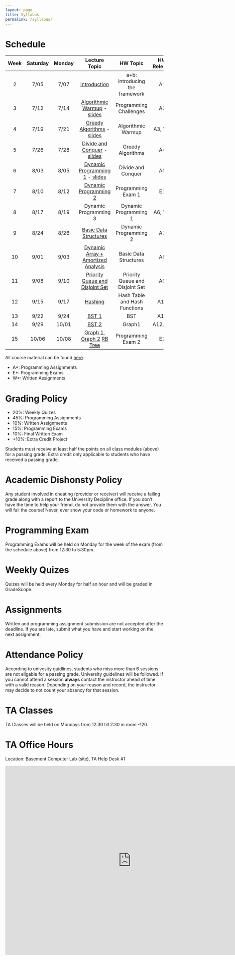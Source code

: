 ```yaml
---
layout: page
title: Syllabus
permalink: /syllabus/
---
```


# Schedule

|Week|Saturday|Monday |    Lecture Topic                  | HW Topic                       |HW Release|   TA1    |    TA2     |Occasion|
|:--:|:------:|:-----:|:---------------------------------:|:------------------------------:|:------:|:----------:|:----------:|--------|
| 2  |  7/05  |  7/07 | [Introduction](https://drive.iust.ac.ir/index.php/s/cAmt9OxowvKMgX0/download?path=%2FCoursera%2F1-AlgorithmToolBox%2FVideos&files=01-Programming_Challenges.zip)                      | a+b: introducing the framework | A1     |  Mirzajani | Hashemi | |
| 3  |  7/12  |  7/14 | [Algorithmic Warmup](https://drive.iust.ac.ir/index.php/s/cAmt9OxowvKMgX0/download?path=%2FCoursera%2F1-AlgorithmToolBox%2FVideos&files=02-Algorithmic_Warmup.zip) - [slides](https://drive.iust.ac.ir/index.php/s/cAmt9OxowvKMgX0/download?path=%2FCoursera%2F1-AlgorithmToolBox%2FSlides&files=week2_algorithmic_warmup.zip)               | Programming  Challenges        | A2     |  Sheikhi   | Nobakhtian | |
| 4  |  7/19  |  7/21 | [Greedy Algorithms](https://drive.iust.ac.ir/index.php/s/cAmt9OxowvKMgX0/download?path=%2FCoursera%2F1-AlgorithmToolBox%2FVideos&files=03-Greedy_Algorithms.zip) - [slides](https://drive.iust.ac.ir/index.php/s/cAmt9OxowvKMgX0/download?path=%2FCoursera%2F1-AlgorithmToolBox%2FSlides&files=week3_greedy_algorithms.zip)                | Algorithmic Warmup             | A3, W1 |  Hosseini  | Namazi| |
| 5  |  7/26  |  7/28 | [Divide and Conquer](https://drive.iust.ac.ir/index.php/s/cAmt9OxowvKMgX0/download?path=%2FCoursera%2F1-AlgorithmToolBox%2FVideos&files=04-Divide-and-Conquer.zip) - [slides](https://drive.iust.ac.ir/index.php/s/cAmt9OxowvKMgX0/download?path=%2FCoursera%2F1-AlgorithmToolBox%2FSlides&files=week4_divide_and_conquer.zip)               | Greedy Algorithms              | A4     |  Zeynolabedin | Rostamkhani | Saturaday Off|
| 6  |  8/03  |  8/05 | [Dynamic Programming 1](https://drive.iust.ac.ir/index.php/s/cAmt9OxowvKMgX0/download?path=%2FCoursera%2F1-AlgorithmToolBox%2FVideos&files=05-Dynamic_Programming_1.zip) - [slides](https://drive.iust.ac.ir/index.php/s/cAmt9OxowvKMgX0/download?path=%2FCoursera%2F1-AlgorithmToolBox%2FSlides&files=week5_and_6_dynamic_programming.zip)           | Divide and Conquer             | A5     | Lotfollahi | Nazarzadeh | |
| 7  |  8/10  |  8/12 | [Dynamic Programming 2](https://drive.iust.ac.ir/index.php/s/cAmt9OxowvKMgX0/download?path=%2FCoursera%2F1-AlgorithmToolBox%2FVideos&files=06-Dynamic_Programming_2.zip)             | Programming Exam 1             | E1     |  Mirzajani | Hashemi   | |
| 8  |  8/17  |  8/19 | Dynamic Programming 3             | Dynamic Programming 1          | A6, W2 |  Sheikhi   | Nobakhtian  | |
| 9  |  8/24  |  8/26 | [Basic Data Structures](https://drive.iust.ac.ir/index.php/s/cAmt9OxowvKMgX0/download?path=%2FCoursera%2F2-DataStructures%2FVideos&files=01-1._BASIC_DATA_STRUCTURES.zip)             | Dynamic Programming 2          | A7     |  Hosseini | Namazi     | |
| 10 |  9/01  |  9/03 | [Dynamic Array + Amortized Analysis](https://drive.iust.ac.ir/index.php/s/cAmt9OxowvKMgX0/download?path=%2FCoursera%2F2-DataStructures%2FVideos&files=02-2._DYNAMIC_ARRAYS_AND_AMORTIZED_ANALYSIS.zip)| Basic Data Structures          | A8     |  Zeynolabedin | Rostamkhani     | |
| 11 |  9/08  |  9/10 | [Priority Queue and Disjoint Set](https://drive.iust.ac.ir/index.php/s/cAmt9OxowvKMgX0/download?path=%2FCoursera%2F2-DataStructures%2FVideos&files=03-3.__PRIORITY_QUEUES_AND_DISJOINT_SETS.zip)   | Priority Queue and Disjoint Set| A9     | Lotfollahi | Nazarzadeh  | |
| 12 |  9/15  |  9/17 | [Hashing](https://drive.iust.ac.ir/index.php/s/cAmt9OxowvKMgX0/download?path=%2FCoursera%2F2-DataStructures%2FVideos&files=04-4._HASHING.zip)                           | Hash Table and Hash Functions  | A10    |  Mirzajani | Hashemi  | |
| 13 |  9/22  |  9/24 | [BST 1](https://drive.iust.ac.ir/index.php/s/cAmt9OxowvKMgX0/download?path=%2FCoursera%2F2-DataStructures%2FVideos&files=05-5._BINARY_SEARCH_TREES.zip)                    | BST                            | A11    |  Sheikhi   | Nobakhtian    | |
| 14 |  9/29  | 10/01 | [BST 2](https://drive.iust.ac.ir/index.php/s/cAmt9OxowvKMgX0/download?path=%2FCoursera%2F2-DataStructures%2FVideos&files=06-6._BINARY_SEARCH_TREES_2.zip)                     | Graph1                         | A12,W3 |  Hosseini | Namazi | |
| 15 | 10/06  | 10/08 | [Graph 1](https://drive.iust.ac.ir/index.php/s/cAmt9OxowvKMgX0/download?path=%2FCoursera%2F3-GraphAlgorithms%2FVideos&files=01-1._DECOMPOSITION_OF_GRAPHS_1.rar), [Graph 2](https://drive.iust.ac.ir/index.php/s/cAmt9OxowvKMgX0/download?path=%2FCoursera%2F3-GraphAlgorithms%2FVideos&files=02-2._DECOMPOSITION_OF_GRAPHS_2.rar) [RB Tree](https://drive.iust.ac.ir/index.php/s/cAmt9OxowvKMgX0/download?path=%2FCoursera&files=RedBlack-Tree-Princeton.zip)| Programming Exam 2             | E2     |  Zeynolabedin | Rostamkhani    | |

All course material can be found [here](https://drive.iust.ac.ir/index.php/apps/files/?dir=/DS99/Coursera&fileid=1878442).

  * A*: Programming Assignments
  * E*: Programming Exams
  * W*: Written Assignments

# Grading Policy
  * 20%: Weekly Quizes
  * 45%: Programming Assignments
  * 10%: Written Assignments
  * 15%: Programming Exams
  * 10%: Final Written Exam
  * +10%: Extra Credit Project

Students must receive at least half the points on all class modules (above) for a passing grade. Extra credit only applicable to students who have received a passing grade. 

# Academic Dishonsty Policy
Any student involved in cheating (provider or receiver) will receive a failing grade along with a report to the University Decipline office. If you don't have the time to help your friend, do not provide them with the answer. You will fail the course! Never, ever show your code or homework to anyone. 

# Programming Exam
Programming Exams will be held on Monday for the week of the exam (from the schedule above) from 12:30 to 5:30pm.

# Weekly Quizes
Quizes will be held every Monday for half an hour and will be graded in GradeScope. 

# Assignments
Written and programming assignment submission are not accepted after the deadline. If you are late, submit what you have and start working on the next assignment.

# Attendance Policy
According to univesity guidlines, students who miss more than 6 sessions are not eligable for a passing grade. University guidelines will be followed. If you cannot attend a session **always** contact the instructor ahead of time with a valid reason. Depending on your reason and record, the instructor may decide to not count your absency for that session.

# TA Classes
TA Classes will be held on Mondays from 12:30 till 2:30 in room -120.

# TA Office Hours
Location: Basement Computer Lab (site), TA Help Desk #1

<iframe src="https://calendar.google.com/calendar/embed?height=600&amp;wkst=7&amp;bgcolor=%2333B679&amp;ctz=Asia%2FTehran&amp;src=NXBlZzdzYms0ZXFpZXFqZjdlanJiMXFqa2dAZ3JvdXAuY2FsZW5kYXIuZ29vZ2xlLmNvbQ&amp;color=%237986CB&amp;mode=WEEK" style="border-width:0" width="800" height="600" frameborder="0" scrolling="no"></iframe>